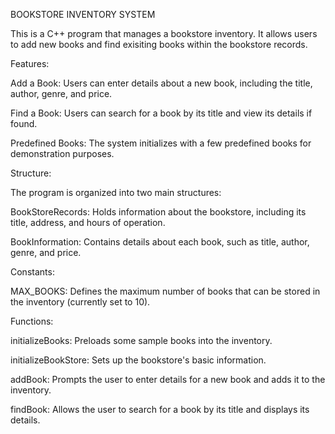 BOOKSTORE INVENTORY SYSTEM
    
This is a C++ program that manages a bookstore inventory. It 
allows users to add new books and find exisiting books within the 
bookstore records.
    
    
Features:

Add a Book: Users can enter details about a new book, including the 
title, author, genre, and price.

Find a Book: Users can search for a book by its title and view its 
details if found.

Predefined Books: The system initializes with a few predefined books 
for demonstration purposes.


Structure:

The program is organized into two main structures:

BookStoreRecords: Holds information about the bookstore, including its 
title, address, and hours of operation.

BookInformation: Contains details about each book, such as title, 
author, genre, and price.

Constants:

MAX_BOOKS: Defines the maximum number of books that can be stored in the inventory (currently set to 10).

Functions:

initializeBooks: Preloads some sample books into the inventory.

initializeBookStore: Sets up the bookstore's basic information.

addBook: Prompts the user to enter details for a new book and adds it 
to the inventory.

findBook: Allows the user to search for a book by its title and 
displays its details.

